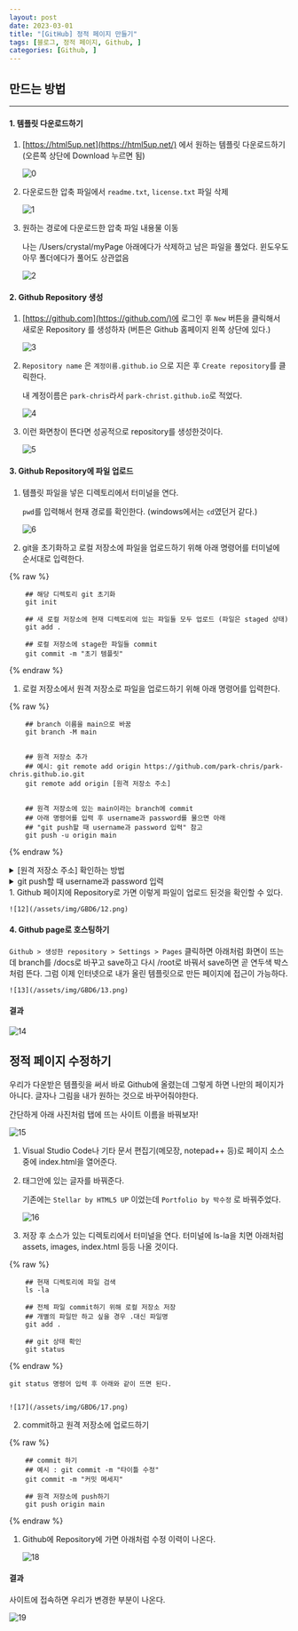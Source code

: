 ```yaml
---
layout: post
date: 2023-03-01
title: "[GitHub] 정적 페이지 만들기"
tags: [블로그, 정적 페이지, Github, ]
categories: [Github, ]
---
```




## 만드는 방법


---



#### 1. 템플릿 다운로드하기

1. [https://html5up.net](https://html5up.net/) 에서 원하는 템플릿 다운로드하기 (오른쪽 상단에 Download 누르면 됨)

	![0](/assets/img/GBD6/0.png)

1. 다운로드한 압축 파일에서 `readme.txt`, `license.txt` 파일 삭제

	![1](/assets/img/GBD6/1.png)

2. 원하는 경로에 다운로드한 압축 파일 내용물 이동

	나는 /Users/crystal/myPage 아래에다가 삭제하고 남은 파일을 풀었다. 윈도우도 아무 폴더에다가 풀어도 상관없음


	![2](/assets/img/GBD6/2.png)



#### 2. Github Repository 생성

1. [https://github.com](https://github.com/)에 로그인 후 `New` 버튼을 클릭해서 새로운 Repository 를 생성하자 (버튼은 Github 홈페이지 왼쪽 상단에 있다.)

	![3](/assets/img/GBD6/3.png)

1. `Repository name` 은 `계정이름.github.io` 으로 지은 후 `Create repository`를 클릭한다.

	내 계정이름은 `park-chris`라서 `park-christ.github.io`로 적었다.


	![4](/assets/img/GBD6/4.png)

1. 이런 화면창이 뜬다면 성공적으로 repository를 생성한것이다.

	![5](/assets/img/GBD6/5.png)



#### 3. Github Repository에 파일 업로드

1. 템플릿 파일을 넣은 디렉토리에서 터미널을 연다.

	`pwd`를 입력해서 현재 경로를 확인한다. (windows에서는 `cd`였던거 같다.)


	![6](/assets/img/GBD6/6.png)

1. git을 초기화하고 로컬 저장소에 파일을 업로드하기 위해 아래 명령어를 터미널에 순서대로 입력한다.

	
{% raw %}
```shell
	## 해당 디렉토리 git 초기화
	git init
	
	## 새 로컬 저장소에 현재 디렉토리에 있는 파일들 모두 업로드 (파일은 staged 상태)
	git add .
	
	## 로컬 저장소에 stage한 파일들 commit
	git commit -m "초기 템플릿"
```
{% endraw %}


1. 로컬 저장소에서 원격 저장소로 파일을 업로드하기 위해 아래 명령어를 입력한다.

	
{% raw %}
```shell
	## branch 이름을 main으로 바꿈
	git branch -M main
	
	
	## 원격 저장소 추가
	## 예시: git remote add origin https://github.com/park-chris/park-chris.github.io.git
	git remote add origin [원격 저장소 주소]
	
	
	## 원격 저장소에 있는 main이라는 branch에 commit
	## 아래 명령어를 입력 후 username과 password를 물으면 아래 
	## "git push할 때 username과 password 입력" 참고
	git push -u origin main
```
{% endraw %}


<details>
  <summary>[원격 저장소 주소] 확인하는 방법</summary>


원격 저장소 주소는 Github에 생성한 Repository에서 확인할 수 있다.


![7](/assets/img/GBD6/7.png)



  </details><details>
  <summary>git push할 때 username과 password 입력</summary>


![8](/assets/img/GBD6/8.png)


username : Github의 username


password : access token 

	- access token 발급 방법 :
		1. Github > Settings > Developer settings > Personal access tokens > Tokens (classic) > Generate new token > Generate new token (classic)

			![9](/assets/img/GBD6/9.png)

		1. Note 항목에는 본인이 원하는 거 아무거나 입력하고 Expiration에는 원하는 만료기간을 정한다.

			![10](/assets/img/GBD6/10.png)

		1. 페이지 하단에 `Generate Token` 클릭하면 창이 뜨고 token을 복사할 수 있게 나온다. 이 token을 password 칸에 넣으면 된다.

			![11](/assets/img/GBD6/11.png)



  </details>1. Github 페이지에 Repository로 가면 이렇게 파일이 업로드 된것을 확인할 수 있다.

	![12](/assets/img/GBD6/12.png)



#### 4. Github page로 호스팅하기


`Github > 생성한 repository > Settings > Pages` 클릭하면 아래처럼 화면이 뜨는데 branch를 /docs로 바꾸고 save하고 다시 /root로 바꿔서 save하면 곧 연두색 박스처럼 뜬다. 그럼 이제 인터넷으로 내가 올린 템플릿으로 만든 페이지에 접근이 가능하다.


	![13](/assets/img/GBD6/13.png)



#### 결과


![14](/assets/img/GBD6/14.png)



## 정적 페이지 수정하기


우리가 다운받은 템플릿을 써서 바로 Github에 올렸는데 그렇게 하면 나만의 페이지가 아니다. 글자나 그림을 내가 원하는 것으로 바꾸어줘야한다. 


간단하게 아래 사진처럼 탭에 뜨는 사이트 이름을 바꿔보자!


![15](/assets/img/GBD6/15.png)

1. Visual Studio Code나 기타 문서 편집기(메모장, notepad++ 등)로 페이지 소스 중에 index.html을 열어준다.
1. <title></title> 태그안에 있는 글자를 바꿔준다.

	기존에는 `Stellar by HTML5 UP` 이었는데 `Portfolio by 박수정` 로 바꿔주었다.


	![16](/assets/img/GBD6/16.png)

1. 저장 후 소스가 있는 디렉토리에서 터미널을 연다. 터미널에 ls-la을 치면 아래처럼 assets, images, index.html 등등 나올 것이다.

	
{% raw %}
```shell
	## 현재 디렉토리에 파일 검색
	ls -la
	
	## 전체 파일 commit하기 위해 로컬 저장소 저장 
	## 개별의 파일만 하고 싶을 경우 .대신 파일명
	git add .
	
	## git 상태 확인
	git status
```
{% endraw %}



	git status 명령어 입력 후 아래와 같이 뜨면 된다.


	![17](/assets/img/GBD6/17.png)

2. commit하고 원격 저장소에 업로드하기

	
{% raw %}
```shell
	## commit 하기 
	## 예시 : git commit -m "타이틀 수정"
	git commit -m "커밋 메세지"
	
	## 원격 저장소에 push하기
	git push origin main
```
{% endraw %}


1. Github에 Repository에 가면 아래처럼 수정 이력이 나온다.

	![18](/assets/img/GBD6/18.png)



#### 결과


사이트에 접속하면 우리가 변경한 부분이 나온다.


![19](/assets/img/GBD6/19.png)

